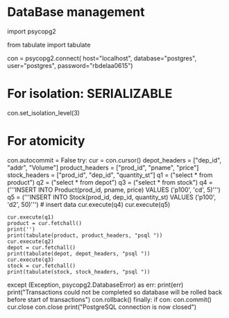 # DataBase management 
import psycopg2

from tabulate import tabulate

con = psycopg2.connect(
    host="localhost",
    database="postgres",
    user="postgres",
    password="rbdelaa0615")
# For isolation: SERIALIZABLE
con.set_isolation_level(3)
# For atomicity
con.autocommit = False
try:
    cur = con.cursor()
    depot_headers = ["dep_id", "addr", "Volume"]
    product_headers = ["prod_id", "pname", "price"]
    stock_headers = ["prod_id", "dep_id", "quantity_st"]
    q1 = ("select * from product")
    q2 = ("select * from depot")
    q3 = ("select * from stock")
    q4 = ('''INSERT INTO Product(prod_id, pname, price) VALUES ('p100', 'cd', 5)''')
    q5 = ('''INSERT INTO Stock(prod_id, dep_id, quantity_st) VALUES ('p100', 'd2', 50)''')
    # insert data
    cur.execute(q4)
    cur.execute(q5)

    cur.execute(q1)
    product = cur.fetchall()
    print('')
    print(tabulate(product, product_headers, "psql "))
    cur.execute(q2)
    depot = cur.fetchall()
    print(tabulate(depot, depot_headers, "psql "))
    cur.execute(q3)
    stock = cur.fetchall()
    print(tabulate(stock, stock_headers, "psql "))




except (Exception, psycopg2.DatabaseError) as err:
    print(err)
    print("Transactions could not be completed so database will be rolled back before start of transactions")
    con.rollback()
finally:
    if con:
        con.commit()
        cur.close
        con.close
        print("PostgreSQL connection is now closed")
